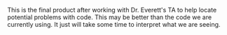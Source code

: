 This is the final product after working with Dr. Everett's TA to help locate potential problems with code. This may be better than the code we are currently using. It just will take some time to interpret what we are seeing.
